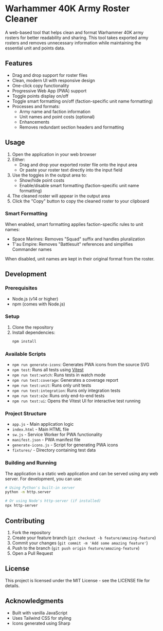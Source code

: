 # Warhammer 40K Army Roster Cleaner

A web-based tool that helps clean and format Warhammer 40K army rosters for better readability and sharing. This tool takes exported army rosters and removes unnecessary information while maintaining the essential unit and points data.

## Features

- Drag and drop support for roster files
- Clean, modern UI with responsive design
- One-click copy functionality
- Progressive Web App (PWA) support
- Toggle points display on/off
- Toggle smart formatting on/off (faction-specific unit name formatting)
- Processes and formats:
  - Army name and faction information
  - Unit names and point costs (optional)
  - Enhancements
  - Removes redundant section headers and formatting

## Usage

1. Open the application in your web browser
2. Either:
   - Drag and drop your exported roster file onto the input area
   - Or paste your roster text directly into the input field
3. Use the toggles in the output area to:
   - Show/hide point costs
   - Enable/disable smart formatting (faction-specific unit name formatting)
4. The cleaned roster will appear in the output area
5. Click the "Copy" button to copy the cleaned roster to your clipboard

### Smart Formatting

When enabled, smart formatting applies faction-specific rules to unit names:
- Space Marines: Removes "Squad" suffix and handles pluralization
- T'au Empire: Removes "Battlesuit" references and simplifies Commander names

When disabled, unit names are kept in their original format from the roster.

## Development

### Prerequisites

- Node.js (v14 or higher)
- npm (comes with Node.js)

### Setup

1. Clone the repository
2. Install dependencies:
   ```bash
   npm install
   ```

### Available Scripts

- `npm run generate-icons`: Generates PWA icons from the source SVG
- `npm test`: Runs all tests using [Vitest](https://vitest.dev/)
- `npm run test:watch`: Runs tests in watch mode
- `npm run test:coverage`: Generates a coverage report
- `npm run test:unit`: Runs only unit tests
- `npm run test:integration`: Runs only integration tests
- `npm run test:e2e`: Runs only end-to-end tests
- `npm run test:ui`: Opens the Vitest UI for interactive test running

### Project Structure

- `app.js` - Main application logic
- `index.html` - Main HTML file
- `sw.js` - Service Worker for PWA functionality
- `manifest.json` - PWA manifest file
- `generate-icons.js` - Script for generating PWA icons
- `fixtures/` - Directory containing test data

### Building and Running

The application is a static web application and can be served using any web server. For development, you can use:

```bash
# Using Python's built-in server
python -m http.server

# Or using Node's http-server (if installed)
npx http-server
```

## Contributing

1. Fork the repository
2. Create your feature branch (`git checkout -b feature/amazing-feature`)
3. Commit your changes (`git commit -m 'Add some amazing feature'`)
4. Push to the branch (`git push origin feature/amazing-feature`)
5. Open a Pull Request

## License

This project is licensed under the MIT License - see the LICENSE file for details.

## Acknowledgments

- Built with vanilla JavaScript
- Uses Tailwind CSS for styling
- Icons generated using Sharp 